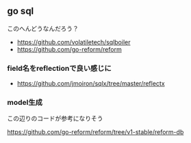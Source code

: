 ## go sql

このへんどうなんだろう？

- https://github.com/volatiletech/sqlboiler
- https://github.com/go-reform/reform

### field名をreflectionで良い感じに

- https://github.com/jmoiron/sqlx/tree/master/reflectx

### model生成

この辺りのコードが参考になりそう

https://github.com/go-reform/reform/tree/v1-stable/reform-db

